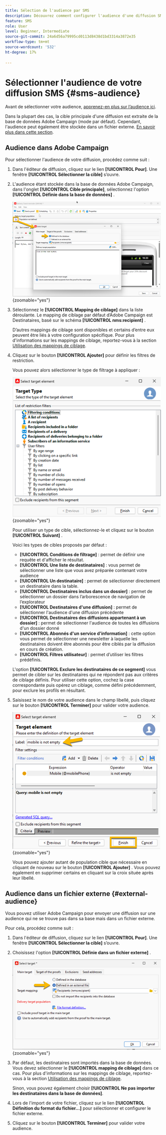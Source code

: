 ```yaml
---
title: Sélection de l'audience par SMS
description: Découvrez comment configurer l'audience d'une diffusion SMS
feature: SMS
role: User
level: Beginner, Intermediate
source-git-commit: 24a6d56a79995cd0113d8438d1bd3314a3872e35
workflow-type: tm+mt
source-wordcount: '532'
ht-degree: 17%

---
```



# Sélectionner l&#39;audience de votre diffusion SMS {#sms-audience}

Avant de sélectionner votre audience, [apprenez-en plus sur l’audience ici](../../audiences/gs-audiences.md).

Dans la plupart des cas, la cible principale d&#39;une diffusion est extraite de la base de données Adobe Campaign (mode par défaut). Cependant, l&#39;audience peut également être stockée dans un fichier externe. [En savoir plus dans cette section](#external-audience).

## Audience dans Adobe Campaign

Pour sélectionner l&#39;audience de votre diffusion, procédez comme suit :

1. Dans l&#39;éditeur de diffusion, cliquez sur le lien **[!UICONTROL Pour]**. Une fenêtre **[!UICONTROL Sélectionner la cible]** s’ouvre.

1. L&#39;audience étant stockée dans la base de données Adobe Campaign, dans l&#39;onglet **[!UICONTROL Cible principale]**, sélectionnez l&#39;option **[!UICONTROL Définie dans la base de données]** .

   ![](assets/audience_to.png){zoomable="yes"}

1. Sélectionnez le **[!UICONTROL Mapping de ciblage]** dans la liste déroulante. Le mapping de ciblage par défaut d’Adobe Campaign est Destinataires, basé sur le schéma **[!UICONTROL nms:recipient]** .

   D’autres mappings de ciblage sont disponibles et certains d’entre eux peuvent être liés à votre configuration spécifique. Pour plus d&#39;informations sur les mappings de ciblage, reportez-vous à la section [Utilisation des mappings de ciblage](../../audiences/target-mappings.md).

1. Cliquez sur le bouton **[!UICONTROL Ajouter]** pour définir les filtres de restriction.

   Vous pouvez alors sélectionner le type de filtrage à appliquer :

   ![](assets/audience_filters.png){zoomable="yes"}

   Pour utiliser un type de cible, sélectionnez-le et cliquez sur le bouton **[!UICONTROL Suivant]** .

   Voici les types de cibles proposés par défaut :

   * **[!UICONTROL Conditions de filtrage]** : permet de définir une requête et d&#39;afficher le résultat.
   * **[!UICONTROL Une liste de destinataires]** : vous permet de sélectionner une liste que vous avez préparée contenant votre audience
   * **[!UICONTROL Un destinataire]** : permet de sélectionner directement un destinataire dans la table.
   * **[!UICONTROL Destinataires inclus dans un dossier]** : permet de sélectionner un dossier dans l’arborescence de navigation de l’explorateur
   * **[!UICONTROL Destinataires d&#39;une diffusion]** : permet de sélectionner l&#39;audience d&#39;une diffusion précédente
   * **[!UICONTROL Destinataires des diffusions appartenant à un dossier]** : permet de sélectionner l&#39;audience de toutes les diffusions d&#39;un dossier donné
   * **[!UICONTROL Abonnés d&#39;un service d&#39;information]** : cette option vous permet de sélectionner une newsletter à laquelle les destinataires doivent être abonnés pour être ciblés par la diffusion en cours de création.
   * **[!UICONTROL Filtres utilisateur]** : permet d’utiliser les filtres prédéfinis.

   L&#39;option **[!UICONTROL Exclure les destinataires de ce segment]** vous permet de cibler sur les destinataires qui ne répondent pas aux critères de ciblage définis. Pour utiliser cette option, cochez la case correspondante puis opérez un ciblage, comme défini précédemment, pour exclure les profils en résultant.

1. Saisissez le nom de votre audience dans le champ libellé, puis cliquez sur le bouton **[!UICONTROL Terminer]** pour valider votre audience.

   ![](assets/audience_finish.png){zoomable="yes"}

   Vous pouvez ajouter autant de population cible que nécessaire en cliquant de nouveau sur le bouton **[!UICONTROL Ajouter]** . Vous pouvez également en supprimer certains en cliquant sur la croix située après leur libellé.

## Audience dans un fichier externe {#external-audience}

Vous pouvez utiliser Adobe Campaign pour envoyer une diffusion sur une audience qui ne se trouve pas dans sa base mais dans un fichier externe.

Pour cela, procédez comme suit :

1. Dans l&#39;éditeur de diffusion, cliquez sur le lien **[!UICONTROL Pour]**. Une fenêtre **[!UICONTROL Sélectionner la cible]** s’ouvre.

1. Choisissez l&#39;option **[!UICONTROL Définie dans un fichier externe]** .

   ![](assets/audience_externalfile.png){zoomable="yes"}

1. Par défaut, les destinataires sont importés dans la base de données. Vous devez sélectionner le **[!UICONTROL mapping de ciblage]** dans ce cas. Pour plus d&#39;informations sur les mappings de ciblage, reportez-vous à la section [Utilisation des mappings de ciblage](../../audiences/target-mappings.md).

   Sinon, vous pouvez également choisir **[!UICONTROL Ne pas importer les destinataires dans la base de données]**.

1. Lors de l&#39;import de votre fichier, cliquez sur le lien **[!UICONTROL Définition du format du fichier...]** pour sélectionner et configurer le fichier externe.

1. Cliquez sur le bouton **[!UICONTROL Terminer]** pour valider votre audience.
